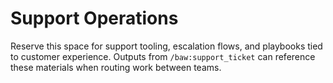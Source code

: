 # Support Operations

Reserve this space for support tooling, escalation flows, and playbooks tied to customer experience. Outputs
from `/baw:support_ticket` can reference these materials when routing work between teams.
